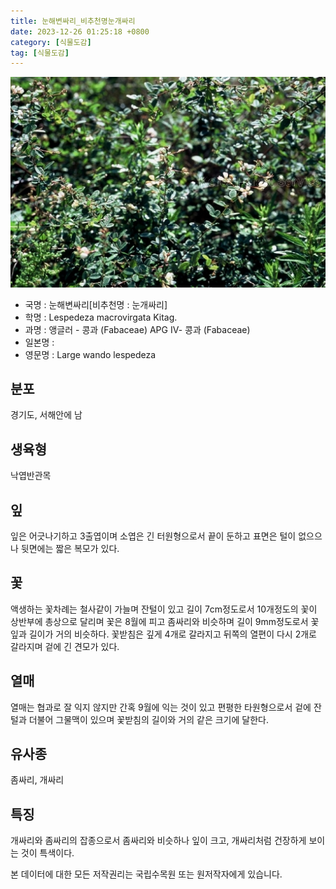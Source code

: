 ```yaml
---
title: 눈해변싸리_비추천명눈개싸리
date: 2023-12-26 01:25:18 +0800
category: [식물도감]
tag: [식물도감]
---
```




![눈해변싸리[비추천명 : 눈개싸리]](/assets/img/fileUpload/plants/basic/Leguminosae/Lespedeza/22262/1_th2.JPG)
- 국명 : 눈해변싸리[비추천명 : 눈개싸리]
- 학명 : Lespedeza macrovirgata Kitag.
- 과명 : 앵글러 - 콩과 (Fabaceae) APG Ⅳ- 콩과 (Fabaceae)
- 일본명 : 
- 영문명 : Large wando lespedeza


## 분포
경기도, 서해안에 남
## 생육형
낙엽반관목
## 잎
잎은 어긋나기하고 3출엽이며 소엽은 긴 터원형으로서 끝이 둔하고 표면은 털이 없으으나 뒷면에는 짧은 복모가 있다.
## 꽃
액생하는 꽃차례는 철사같이 가늘며 잔털이 있고 길이 7cm정도로서 10개정도의 꽃이 상반부에 총상으로 달리며 꽃은 8월에 피고 좀싸리와 비슷하며 길이 9mm정도로서 꽃잎과 길이가 거의 비슷하다. 꽃받침은 깊게 4개로 갈라지고 뒤쪽의 열편이 다시 2개로 갈라지며 겉에 긴 견모가 있다.
## 열매
열매는 협과로 잘 익지 않지만 간혹 9월에 익는 것이 있고 편평한 타원형으로서 겉에 잔털과 더불어 그물맥이 있으며 꽃받침의 길이와 거의 같은 크기에 달한다.
## 유사종
좀싸리, 개싸리
## 특징
개싸리와 좀싸리의 잡종으로서 좀싸리와 비슷하나 잎이 크고, 개싸리처럼 건장하게 보이는 것이 특색이다.






본 데이터에 대한 모든 저작권리는 국립수목원 또는 원저작자에게 있습니다.
